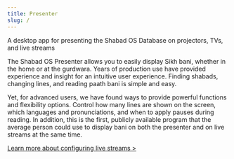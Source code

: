 ```yaml
---
title: Presenter
slug: /
---
```


<p class='lead'>A desktop app for presenting the Shabad OS Database on projectors, TVs, and live streams</p>

The Shabad OS Presenter allows you to easily display Sikh bani, whether in the home or at the gurdwara. Years of production use have provided experience and insight for an intuitive user experience. Finding shabads, changing lines, and reading paath bani is simple and easy.

Yet, for advanced users, we have found ways to provide powerful functions and flexibility options. Control how many lines are shown on the screen, which languages and pronunciations, and when to apply pauses during reading. In addition, this is the first, publicly available program that the average person could use to display bani on both the presenter and on live streams at the same time.

[Learn more about configuring live streams >](/presenter/guides/configuring-live-stream-captions)
